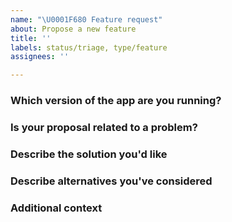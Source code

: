 ```yaml
---
name: "\U0001F680 Feature request"
about: Propose a new feature
title: ''
labels: status/triage, type/feature
assignees: ''

---
```


### Which version of the app are you running?
<!-- Please provide docker image version or check commit hash in the top left corner in UI) -->

### Is your proposal related to a problem?

<!--
  Provide a clear and concise description of what the problem is.
  For example, "I'm always frustrated when..."
-->

### Describe the solution you'd like

<!--
  Provide a clear and concise description of what you want to happen.
-->

### Describe alternatives you've considered

<!--
  Let us know about other solutions you've tried or researched.
-->

### Additional context

<!--
  Is there anything else you can add about the proposal?
  You might want to link to related issues here, if you haven't already.
-->

